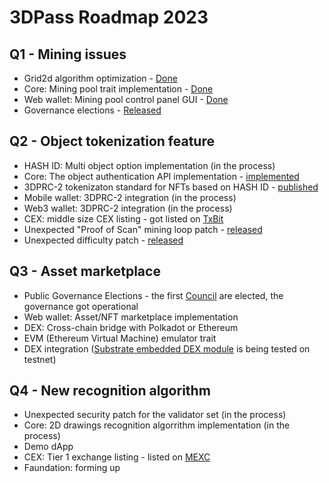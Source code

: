 
# 3DPass Roadmap 2023

## Q1 - Mining issues
   - Grid2d algorithm optimization - [Done](https://github.com/3Dpass/3DP/releases/tag/v0.1.0)
   - Core: Mining pool trait implementation - [Done](https://github.com/3Dpass/3DP)
   - Web wallet: Mining pool control panel GUI - [Done](https://wallet.3dpass.org)
   - Governance elections - [Released](https://github.com/3Dpass/3DP/releases/tag/v2)
## Q2 - Object tokenization feature
   - HASH ID: Multi object option implementation (in the process)
   - Core: The object authentication API implementation - [implemented](https://github.com/3Dpass/3DP/wiki/3DPRC%E2%80%902-PoScan-API)
   - 3DPRC-2 tokenizaton standard for NFTs based on HASH ID - [published](https://3dpass.org/3DPRC-2_draft.pdf) 
   - Mobile wallet: 3DPRC-2 integration (in the process)
   - Web3 wallet: 3DPRC-2 integration (in the process)
   - CEX: middle size CEX listing - got listed on [TxBit](https://txbit.io)
   - Unexpected "Proof of Scan" mining loop patch - [released](https://github.com/3Dpass/3DP/releases/tag/v6)
   - Unexpected difficulty patch - [released](https://github.com/3Dpass/3DP/releases/tag/v7)
## Q3 - Asset marketplace
   - Public Governance Elections - the first [Council](https://3dpass.org/governance#general) are elected, the governance got operational
   - Web wallet: Asset/NFT marketplace implementation
   - DEX: Cross-chain bridge with Polkadot or Ethereum
   - EVM (Ethereum Virtual Machine) emulator trait
   - DEX integration ([Substrate embedded DEX module](https://github.com/paritytech/substrate/tree/master/frame/asset-conversion) is being tested on testnet)
## Q4 - New recognition algorithm
   - Unexpected security patch for the validator set (in the process)
   - Core: 2D drawings recognition algorrithm implementation (in the process)
   - Demo dApp
   - CEX: Tier 1 exchange listing - listed on [MEXC](https://www.mexc.com/exchange/P3D_USDT)
   - Faundation: forming up
